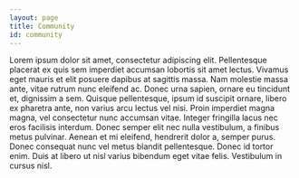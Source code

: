```yaml
---
layout: page
title: Community
id: community
---
```

Lorem ipsum dolor sit amet, consectetur adipiscing elit. Pellentesque placerat ex quis sem imperdiet accumsan lobortis sit amet lectus. Vivamus eget mauris et elit posuere dapibus at sagittis massa. Nam molestie massa ante, vitae rutrum nunc eleifend ac. Donec urna sapien, ornare eu tincidunt et, dignissim a sem. Quisque pellentesque, ipsum id suscipit ornare, libero ex pharetra ante, non varius arcu lectus vel nisi. Proin imperdiet magna magna, vel consectetur nunc accumsan vitae. Integer fringilla lacus nec eros facilisis interdum. Donec semper elit nec nulla vestibulum, a finibus metus pulvinar. Aenean et mi eleifend, hendrerit dolor a, semper purus. Donec consequat nunc vel metus blandit pellentesque. Donec id tortor enim. Duis at libero ut nisl varius bibendum eget vitae felis. Vestibulum in cursus nisl.